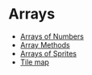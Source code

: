 # Arrays

* [Arrays of Numbers](/courses/csintro3/arrays/numbers)
* [Array Methods](/courses/csintro3/arrays/strings)
* [Arrays of Sprites](/courses/csintro3/arrays/sprites)
* [Tile map](/courses/csintro3/arrays/tilemap)